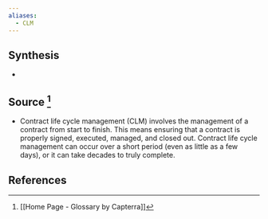 ```yaml
---
aliases:
  - CLM
---
```

## Synthesis
- 
## Source [^1]
- Contract life cycle management (CLM) involves the management of a contract from start to finish. This means ensuring that a contract is properly signed, executed, managed, and closed out. Contract life cycle management can occur over a short period (even as little as a few days), or it can take decades to truly complete.
## References

[^1]: [[Home Page - Glossary by Capterra]]